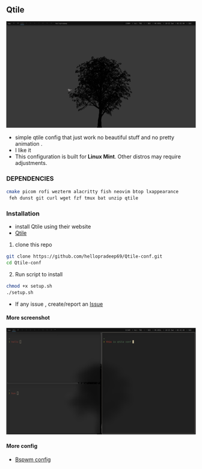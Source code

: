 ## Qtile

![Qtile](Assets/asset.png)

- simple qtile config that just work no beautiful stuff and no pretty animation .
- I like it
- This configuration is built for **Linux Mint**. Other distros may require adjustments.

### DEPENDENCIES

```bash
cmake picom rofi wezterm alacritty fish neovim btop lxappearance
 feh dunst git curl wget fzf tmux bat unzip qtile
```

### Installation

- install Qtile using their website
- [Qtile](https://docs.qtile.org/en/stable/manual/install/index.html)

1. clone this repo

```bash
git clone https://github.com/hellopradeep69/Qtile-conf.git
cd Qtile-conf
```

2. Run script to install

```bash
chmod +x setup.sh
./setup.sh
```

- If any issue , create/report an
  [Issue](https://github.com/hellopradeep69/Qtile-conf/issues)

#### More screenshot

![Qtile-tile](Assets/asset2.png)

#### More config

- [ Bspwm config ](https://github.com/hellopradeep69/bspwm-config.git)
